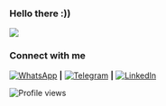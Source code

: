 ### Hello there :))
![](./MeagerHardtofindAlbertosaurus-size_restricted.gif)  

### Connect with me
[![WhatsApp](https://img.shields.io/badge/WhatsApp-25D366?style=for-the-badge&logo=whatsapp&logoColor=white)](https://wa.me/213672650550) **|** [![Telegram](https://img.shields.io/badge/Telegram-2CA5E0?style=for-the-badge&logo=telegram&logoColor=white)](https://t.me/thabeeet) **|** [![LinkedIn](https://img.shields.io/badge/LinkedIn-0077B5?style=for-the-badge&logo=linkedin&logoColor=white)](https://www.linkedin.com/in/thabet-charef-khodja-97ab03347)

![Profile views](https://komarev.com/ghpvc/?username=thabet1thabet1&color=blue&style=flat-square)
